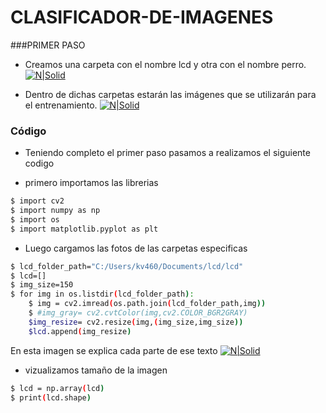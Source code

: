 # CLASIFICADOR-DE-IMAGENES

###PRIMER PASO

- Creamos una carpeta con el nombre lcd y otra con el nombre perro.
[![N|Solid](https://github.com/KARENalejand/imagenes/blob/main/f.png)](https://nodesource.com/products/nsolid)

- Dentro de dichas carpetas estarán las imágenes que se utilizarán para el
entrenamiento.
[![N|Solid](https://github.com/KARENalejand/imagenes/blob/main/CARPETAS.png)](https://nodesource.com/products/nsolid)

### Código 
- Teniendo  completo el primer paso pasamos a  realizamos el siguiente codigo

- primero importamos las  librerias 

```sh
$ import cv2
$ import numpy as np
$ import os
$ import matplotlib.pyplot as plt
```

- Luego cargamos las fotos  de las carpetas especificas
```sh
$ lcd_folder_path="C:/Users/kv460/Documents/lcd/lcd"
$ lcd=[]
$ img_size=150
$ for img in os.listdir(lcd_folder_path):
    $ img = cv2.imread(os.path.join(lcd_folder_path,img))
    $ #img_gray= cv2.cvtColor(img,cv2.COLOR_BGR2GRAY)
    $img_resize= cv2.resize(img,(img_size,img_size))
    $lcd.append(img_resize)
```
En esta imagen se explica cada parte de  ese texto
[![N|Solid](https://github.com/KARENalejand/imagenes/blob/main/parte2.png)](https://nodesource.com/products/nsolid)

- vizualizamos tamaño de la imagen

```sh
$ lcd = np.array(lcd)
$ print(lcd.shape)
```



    
